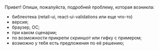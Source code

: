 Привет! Опиши, пожалуйста, подробней проблему, которая возникла:
  - библеотека (retail-ui, react-ui-validations или еще что-то)
  - версия;
  - браузер, ОС;
  - при каком сценарии;
  - по возможности прикрепи скриншот или гифку с примером;
  - возможно у тебя есть предложения по её решению;
